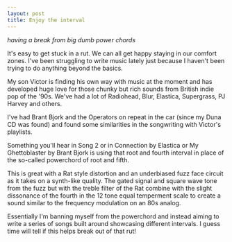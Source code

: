 ```yaml
---
layout: post
title: Enjoy the interval
---
```


*having a break from big dumb power chords*

It's easy to get stuck in a rut. We can all get happy staying in our comfort zones. I've been struggling to write music lately just because I haven't been trying to do anything beyond the basics.<!--excerpt-end-->

My son Victor is finding his own way with music at the moment and has developed huge love for those chunky but rich sounds from British indie pop of the '90s. We've had a lot of Radiohead, Blur, Elastica, Supergrass, PJ Harvey and others.

I've had Brant Bjork and the Operators on repeat in the car (since my Duna CD was found) and found some similarities in the songwriting with Victor's playlists.

Something you'll hear in Song 2 or in Connection by Elastica or My Ghettoblaster by Brant Bjork is using that root and fourth interval in place of the so-called powerchord of root and fifth.

This is great with a Rat style distortion and an underbiased fuzz face circuit as it takes on a synth-like quality. The gated signal and square wave tone from the fuzz but with the treble filter of the Rat combine with the slight dissonance of the fourth in the 12 tone equal temperment scale to create a sound similar to the frequency modulation on an 80s analog.

Essentially I'm banning myself from the powerchord and instead aiming to write a series of songs built around showcasing different intervals. I guess time will tell if this helps break out of that rut!





